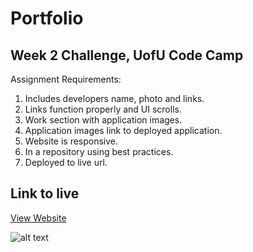 
# Portfolio

## Week 2 Challenge, UofU Code Camp

Assignment Requirements:

1. Includes developers name, photo and links.
2. Links function properly and UI scrolls.
3. Work section with application images.
4. Application images link to deployed application.
5. Website is responsive.
6. In a repository using best practices.
7. Deployed to live url.

## Link to live

[View Website](https://edwardmock.github.io "View Website")

![alt text](https://i.imgur.com/uXsJLil.png "Screenshot of Website")
